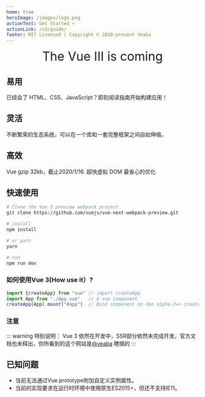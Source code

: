```yaml
---
home: true
heroImage: /images/logo.png
actionText: Get Started →
actionLink: /v3/guide/
footer: MIT Licensed | Copyright © 2020-present Veaba
---
```

<div style="text-align: center;font-size: 32px">
The Vue III is coming
</div>

<div class="features">
  <div class="feature">
    <h2>易用</h2>
    <p>已经会了 HTML、CSS、JavaScript？即刻阅读指南开始构建应用！</p>
  </div>
  <div class="feature">
    <h2>灵活</h2>
    <p>不断繁荣的生态系统，可以在一个库和一套完整框架之间自如伸缩。</p>
  </div>
  <div class="feature">
    <h2>高效</h2>
    <p>Vue gzip 32kb，截止2020/1/16. 
       超快虚拟 DOM
       最省心的优化</p>
  </div>
</div>

## 快速使用
``` bash
# Clone the Vue 3 preview webpack project
git clone https://github.com/vuejs/vue-next-webpack-preview.git 

# install
npm install 

# or yarn
yarn

# run 
npm run dev

```

### 如何使用Vue 3(How use it）?
```js
import {createApp} from "vue" // import createApp
import App from "./App.vue"   // A vue component
createApp(App).mount("#app")  // Bind component on dom alpha-3=> createApp.mount(App,"#app")

```

### 注意
::: warning 特别说明：
Vue 3 依然在开发中，SSR部分依然未完成开发，官方文档也未释出，你所看到的这个网站是[@veaba](https://github.com/veaba) 瞎搞的
:::

## 已知问题

- 当前无法通过Vue.prototype附加自定义实例属性。
- 当前的实现要求在运行时环境中使用原生ES2015+，但还不支持IE11。
  




